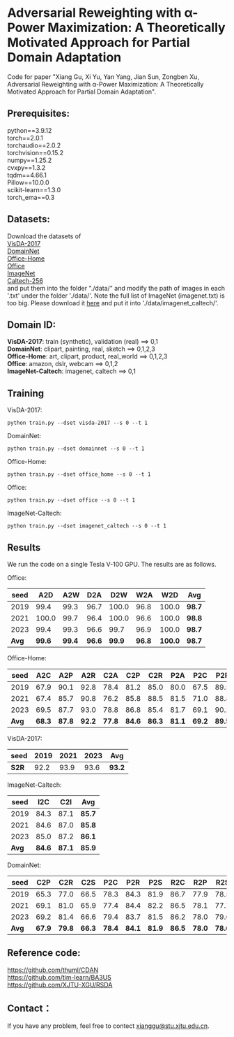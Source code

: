 # Adversarial Reweighting with α-Power Maximization: A Theoretically Motivated Approach for Partial Domain Adaptation

Code for paper "Xiang Gu, Xi Yu, Yan Yang, Jian Sun, Zongben Xu, Adversarial Reweighting with α-Power Maximization: A Theoretically Motivated Approach for Partial Domain Adaptation".
## Prerequisites:
python==3.9.12 <br>
torch==2.0.1 <br>
torchaudio==2.0.2 <br>
torchvision==0.15.2 <br>
numpy==1.25.2 <br>
cvxpy==1.3.2 <br>
tqdm==4.66.1 <br>
Pillow==10.0.0 <br>
scikit-learn==1.3.0 <br>
torch_ema==0.3

## Datasets:
Download the datasets of <br>
[VisDA-2017](http://ai.bu.edu/visda-2017/) <br>
[DomainNet](http://ai.bu.edu/M3SDA/) <br>
[Office-Home](https://www.hemanthdv.org/officeHomeDataset.html) <br>
[Office](https://www.cc.gatech.edu/~judy/domainadapt/) <br>
[ImageNet](https://www.image-net.org/) <br>
[Caltech-256](http://www.vision.caltech.edu/Image_Datasets/Caltech256/) <br>
and put them into the folder "./data/" and modify the path of images in each '.txt' under the folder './data/'. Note the full list of ImageNet (imagenet.txt) is too big. Please download it [here](https://drive.google.com/file/d/1aZGNVO4-6yl7L0ulinDPxo11-RDozeBP/view?usp=sharing) and put it into './data/imagenet_caltech/'. 

## Domain ID:
**VisDA-2017**: train (synthetic), validation (real) ==> 0,1 <br>
**DomainNet**: clipart, painting, real, sketch ==> 0,1,2,3 <br>
**Office-Home**: art, clipart, product, real_world ==> 0,1,2,3 <br>
**Office**: amazon, dslr, webcam  ==> 0,1,2 <br>
**ImageNet-Caltech**: imagenet, caltech ==> 0,1 <br>
## Training
VisDA-2017:
```
python train.py --dset visda-2017 --s 0 --t 1
```
DomainNet:
```
python train.py --dset domainnet --s 0 --t 1
```
Office-Home:
```
python train.py --dset office_home --s 0 --t 1
```
Office:
```
python train.py --dset office --s 0 --t 1
```
ImageNet-Caltech:
```
python train.py --dset imagenet_caltech --s 0 --t 1
```

## Results
We run the code on a single Tesla V-100 GPU. The results are as follows.

Office:

| seed    | A2D      | A2W      | D2A      | D2W      | W2A      | W2D       | Avg      |
| ------- | -------- | -------- | -------- | -------- | -------- | --------- | -------- |
| 2019    | 99.4     | 99.3     | 96.7     | 100.0    | 96.8     | 100.0     | **98.7** |
| 2021    | 100.0    | 99.7     | 96.4     | 100.0    | 96.6     | 100.0     | **98.8** |
| 2023    | 99.4     | 99.3     | 96.6     | 99.7     | 96.9     | 100.0     | **98.7** |
| **Avg** | **99.6** | **99.4** | **96.6** | **99.9** | **96.8** | **100.0** | **98.7** |

Office-Home:

| seed    | A2C      | A2P      | A2R      | C2A      | C2P      | C2R      | P2A      | P2C      | P2R      | R2A      | R2C      | R2P      | Avg      |
| ------- | -------- | -------- | -------- | -------- | -------- | -------- | -------- | -------- | -------- | -------- | -------- | -------- | -------- |
| 2019    | 67.9     | 90.1     | 92.8     | 78.4     | 81.2     | 85.0     | 80.0     | 67.5     | 89.5     | 87.3     | 72.5     | 89.2     | **81.8** |
| 2021    | 67.4     | 85.7     | 90.8     | 76.2     | 85.8     | 88.5     | 81.5     | 71.0     | 88.8     | 85.3     | 69.2     | 88.9     | **81.6** |
| 2023    | 69.5     | 87.7     | 93.0     | 78.8     | 86.8     | 85.4     | 81.7     | 69.1     | 90.2     | 86.1     | 68.2     | 89.2     | **82.1** |
| **Avg** | **68.3** | **87.8** | **92.2** | **77.8** | **84.6** | **86.3** | **81.1** | **69.2** | **89.5** | **86.2** | **70.0** | **89.1** | **81.8** |

VisDA-2017:

| seed    | 2019 | 2021 | 2023 | Avg      |
| ------- | ---- | ---- | ---- | -------- |
| **S2R** | 92.2 | 93.9 | 93.6 | **93.2** |

ImageNet-Caltech:

| seed    | I2C      | C2I      | Avg      |
| ------- | -------- | -------- | -------- |
| 2019    | 84.3     | 87.1     | **85.7** |
| 2021    | 84.6     | 87.0     | **85.8** |
| 2023    | 85.0     | 87.2     | **86.1** |
| **Avg** | **84.6** | **87.1** | **85.9** |

DomainNet:

| seed    | C2P      | C2R      | C2S      | P2C      | P2R      | P2S      | R2C      | R2P      | R2S      | S2C      | S2P      | S2R      | Avg      |
| ------- | -------- | -------- | -------- | -------- | -------- | -------- | -------- | -------- | -------- | -------- | -------- | -------- | -------- |
| 2019    | 65.3     | 77.0     | 66.5     | 78.3     | 84.3     | 81.9     | 86.7     | 77.9     | 78.5     | 66.8     | 63.8     | 70.9     | **74.8** |
| 2021    | 69.1     | 81.0     | 65.9     | 77.4     | 84.4     | 82.2     | 86.5     | 78.1     | 77.7     | 60.1     | 65.7     | 72.5     | **75.1** |
| 2023    | 69.2     | 81.4     | 66.6     | 79.4     | 83.7     | 81.5     | 86.2     | 78.0     | 79.6     | 60.7     | 65.0     | 71.8     | **75.3** |
| **Avg** | **67.9** | **79.8** | **66.3** | **78.4** | **84.1** | **81.9** | **86.5** | **78.0** | **78.6** | **62.5** | **64.8** | **71.7** | **75.0** |

## Reference code:

https://github.com/thuml/CDAN <br>
https://github.com/tim-learn/BA3US <br>
https://github.com/XJTU-XGU/RSDA

## Contact：
If you have any problem, feel free to contect xianggu@stu.xjtu.edu.cn.
